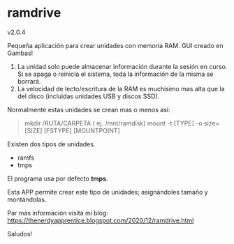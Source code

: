 # ramdrive
v2.0.4

Pequeña aplicación para crear unidades con memoria RAM.
GUI creado en Gambas!

1. La unidad solo puede almacenar información durante la sesión en curso. Si se apaga o reinicia el sistema, toda la información de la misma se borrará.
2. La velocidad de lecto/escritura de la RAM es muchísimo mas alta que la del disco (incluidas unidades USB y discos SSD).

Normalmente estas unidades se crean mas o menos así:

>mkdir /RUTA/CARPETA ( ej. /mnt/ramdisk)
>mount -t [TYPE] -o size=[SIZE] [FSTYPE] [MOUNTPOINT]

Existen dos tipos de unidades. 
* ramfs
* tmps

El programa usa por defecto **tmps**.

Esta APP permite crear este tipo de unidades; asignándoles tamaño y montándolas.

Par más información visitá mi blog:
https://thenerdyapprentice.blogspot.com/2020/12/ramdrive.html

Saludos!